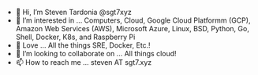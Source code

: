 - 👋 Hi, I’m Steven Tardonia @sgt7xyz
- 👀 I’m interested in ... Computers, Cloud, Google Cloud Platformm (GCP), Amazon Web Services (AWS), Microsoft Azure, Linux, BSD, Python, Go, Shell, Docker, K8s, and Raspberry Pi
- 🌱 Love ... All the things SRE, Docker, Etc.!
- 💞️ I’m looking to collaborate on ... All things cloud!
- 📫 How to reach me ... steven AT sgt7.xyz

<!---
sgt7xyz/sgt7xyz is a ✨ special ✨ repository because its `README.md` (this file) appears on your GitHub profile.
You can click the Preview link to take a look at your changes.
--->
